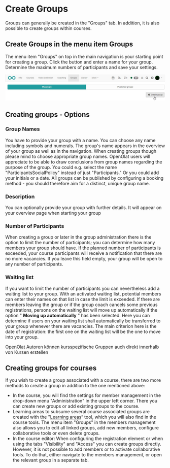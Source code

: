 # Create Groups

Groups can generally be created in the "Groups" tab. In addition, it is also
possible to create groups within courses.

## Create Groups in the menu item Groups

The menu item "Groups" on top in the main navigation is your starting point
for creating a group. Click the button and enter a name for your group.
Determine the maximum numbers of participants and save your settings.

![](assets/create_groups.jpg)

## Creating groups - Options

### Group Names

You have to provide your group with a name. You can choose any name including
symbols and numerals. The group's name appears in the overview of your group
as well as in the navigation. When creating groups though please mind to
choose appropriate group names. OpenOlat users will appreciate to be able to
draw conclusions from group names regarding the purpose of the group. You
could e.g. select the name "ParticipantsSocialPolicy" instead of just
"Participants." Or you could add your initials or a date. All groups can be
published by configuring a booking method - you should therefore aim for a
distinct, unique group name.

### Description

You can optionally provide your group with further details. It will appear on
your overview page when starting your group

### Number of Participants

When creating a group or later in the group administration there is the option
to limit the number of participants; you can determine how many members your
group should have. If the planned number of participants is exceeded, your
course participants will receive a notification that there are no more
vacancies. If you leave this field empty, your group will be open to any
number of participants.

### Waiting list

If you want to limit the number of participants you can nevertheless add a
waiting list to your group. With an activated waiting list, potential members
can enter their names on that list in case the limit is exceeded. If there are
members leaving the group or if the group coach cancels some previous
registrations, persons on the waiting list will move up automatically if the
option " **Moving up automatically** " has been selected. Here you can
determine if users on your waiting list shall automatically be transferred to
your group whenever there are vacancies. The main criterion here is the date
of registration: the first one on the waiting list will be the one to move
into your group.

OpenOlat Autoren können kursspezifische Gruppen auch direkt innerhalb von
Kursen erstellen

## Creating groups for courses

If you wish to create a group associated with a course, there are two more
methods to create a group in addition to the one mentioned above:

  * In the course, you will find the settings for member management in the drop-down menu "Administration" in the upper left corner. There you can create new groups or add existing groups to the course.
  * Learning areas to subsume several course associated groups are created with the "[Learning areas](../course_create/Using_additional_Course_Editor_Tools.md#UsingadditionalCourseEditorTools-_lernbereich)“ tool, which you will also find in the course tools. The menu item "Groups" in the members management also allows you to edit all linked groups, add new members, configure collaborative tools or even delete groups.
  * In the course editor: When configuring the registration element or when using the tabs "Visibility" and "Access" you can create groups directly. However, it is not possible to add members or to activate collaborative tools. To do that, either navigate to the members management, or open the relevant group in a separate tab.

